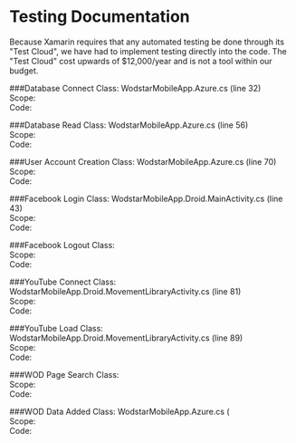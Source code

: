 # Testing Documentation
Because Xamarin requires that any automated testing be done through its "Test Cloud", we have had to implement testing directly into the code. The "Test Cloud" cost upwards of $12,000/year and is not a tool within our budget. 

###Database Connect
Class: WodstarMobileApp.Azure.cs (line 32)<br/>
Scope: <br/>
Code:

###Database Read
Class: WodstarMobileApp.Azure.cs (line 56) <br/>
Scope: <br/>
Code:

###User Account Creation 
Class: WodstarMobileApp.Azure.cs (line 70) <br/>
Scope: <br/>
Code:

###Facebook Login
Class: WodstarMobileApp.Droid.MainActivity.cs (line 43) <br/>
Scope: <br/>
Code:

###Facebook Logout
Class: <br/>
Scope: <br/>
Code:

###YouTube Connect
Class: WodstarMobileApp.Droid.MovementLibraryActivity.cs (line 81)<br/>
Scope: <br/>
Code: 

###YouTube Load
Class: WodstarMobileApp.Droid.MovementLibraryActivity.cs (line 89) <br/>
Scope: <br/>
Code:

###WOD Page Search
Class: <br/>
Scope: <br/>
Code:

###WOD Data Added
Class: WodstarMobileApp.Azure.cs (<br/>
Scope: <br/>
Code:






